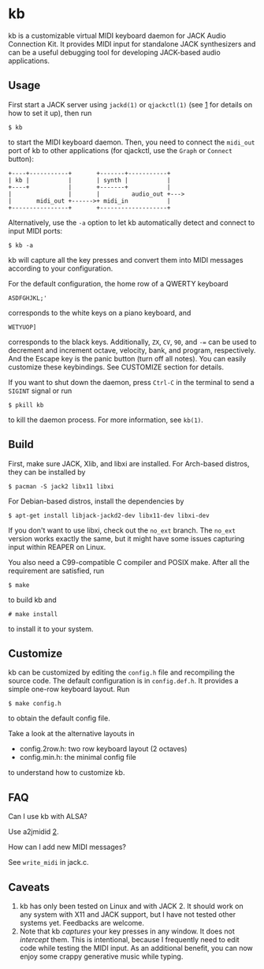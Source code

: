 kb
==

kb is a customizable virtual MIDI keyboard daemon for JACK
Audio Connection Kit. It provides MIDI input for standalone
JACK synthesizers and can be a useful debugging tool for
developing JACK-based audio applications.

Usage
-----

First start a JACK server using `jackd(1)` or `qjackctl(1)`
(see [1] for details on how to set it up), then run

    $ kb

to start the MIDI keyboard daemon. Then, you need to connect
the `midi_out` port of kb to other applications (for
qjackctl, use the `Graph` or `Connect` button):

    +----+-----------+       +-------+-----------+
    | kb |           |       | synth |           |
    +----+           |       +-------+           |
    |                |       |         audio_out +--->
    |       midi_out +------>+ midi_in           |
    +----------------+       +-------------------+

Alternatively, use the `-a` option to let kb automatically
detect and connect to input MIDI ports:

    $ kb -a

kb will capture all the key presses and convert them into
MIDI messages according to your configuration.

For the default configuration, the home row of a QWERTY
keyboard

    ASDFGHJKL;'

corresponds to the white keys on a piano keyboard, and

    WETYUOP]

corresponds to the black keys. Additionally, `ZX`, `CV`,
`90`, and `-=` can be used to decrement and increment
octave, velocity, bank, and program, respectively. And the
Escape key is the panic button (turn off all notes). You can
easily customize these keybindings. See CUSTOMIZE section
for details.

If you want to shut down the daemon, press `Ctrl-C` in the
terminal to send a `SIGINT` signal or run

    $ pkill kb

to kill the daemon process. For more information, see
`kb(1)`.

Build
-----

First, make sure JACK, Xlib, and libxi are installed. For
Arch-based distros, they can be installed by

    $ pacman -S jack2 libx11 libxi

For Debian-based distros, install the dependencies by

    $ apt-get install libjack-jackd2-dev libx11-dev libxi-dev

If you don't want to use libxi, check out the `no_ext`
branch. The `no_ext` version works exactly the same, but it
might have some issues capturing input within REAPER on
Linux.

You also need a C99-compatible C compiler and POSIX make.
After all the requirement are satisfied, run

    $ make

to build kb and

    # make install

to install it to your system.

Customize
---------

kb can be customized by editing the `config.h` file and
recompiling the source code. The default configuration is in
`config.def.h`. It provides a simple one-row keyboard
layout. Run

    $ make config.h

to obtain the default config file.

Take a look at the alternative layouts in

- config.2row.h: two row keyboard layout (2 octaves)
- config.min.h: the minimal config file

to understand how to customize kb.

FAQ
---

Can I use kb with ALSA?

  Use a2jmidid [2].

How can I add new MIDI messages?

  See `write_midi` in jack.c.

Caveats
-------

1. kb has only been tested on Linux and with JACK 2. It
   should work on any system with X11 and JACK support, but
   I have not tested other systems yet. Feedbacks are
   welcome.
2. Note that kb *captures* your key presses in any window.
   It does not *intercept* them. This is intentional,
   because I frequently need to edit code while testing the
   MIDI input. As an additional benefit, you can now enjoy
   some crappy generative music while typing.

[1]: https://ccrma.stanford.edu/docs/common/JACK.html
[2]: https://github.com/linuxaudio/a2jmidid/
